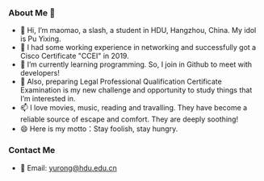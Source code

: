 ### About Me 👋
- 👋 Hi, I’m maomao, a slash, a student in HDU, Hangzhou, China. My idol is Pu Yixing.
- 👀 I had some working experience in networking and successfully got a Cisco Certificate "CCEI" in 2019.
- 🌱 I’m currently learning programming. So, I join in Github to meet with developers!
- 💞️ Also, preparing Legal Professional Qualification Certificate Examination is my new challenge and opportunity to study things that I’m interested in.
- 📫 I love movies, music, reading and travalling. They have become a reliable source of escape and comfort. They are deeply soothing!
- 😄 Here is my motto：Stay foolish, stay hungry.
### Contact Me
- 💬 Email: yurong@hdu.edu.cn
<!--
**Maomao-Security/Maomao-Security** is a ✨ _special_ ✨ repository because its `README.md` (this file) appears on your GitHub profile.

Here are some ideas to get you started:
### - 
- 🔭 I’m currently working on ...
- 🌱 I’m currently learning ...
- 👯 I’m looking to collaborate on ...
- 🤔 I’m looking for help with ...
- 💬 Ask me about ...
- 📫 How to reach me: ...
- 😄 Pronouns: ...
- ⚡ Fun fact: ...
-->
